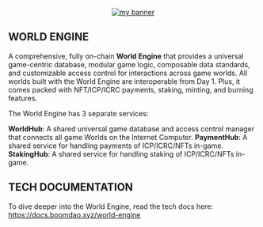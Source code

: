 <p align="center">
  <a href="logo" target="_blank" rel="noreferrer"><img src="https://github.com/BoomDAO/game-launcher/assets/29381374/875537bb-f9d4-4594-84e0-a7375ce46213" alt="my banner"></a>
</p>

## WORLD ENGINE

A comprehensive, fully on-chain **World Engine** that provides a universal game-centric database, modular game logic, composable data standards, and customizable access control for interactions across game worlds. All worlds built with the World Engine are interoperable from Day 1. Plus, it comes packed with NFT/ICP/ICRC payments, staking, minting, and burning features.

The World Engine has 3 separate services:

**WorldHub**: A shared universal game database and access control manager that connects all game Worlds on the Internet Computer.
**PaymentHub**: A shared service for handling payments of ICP/ICRC/NFTs in-game. 
**StakingHub**: A shared service for handling staking of ICP/ICRC/NFTs in-game. 

## TECH DOCUMENTATION

To dive deeper into the World Engine, read the tech docs here: https://docs.boomdao.xyz/world-engine
